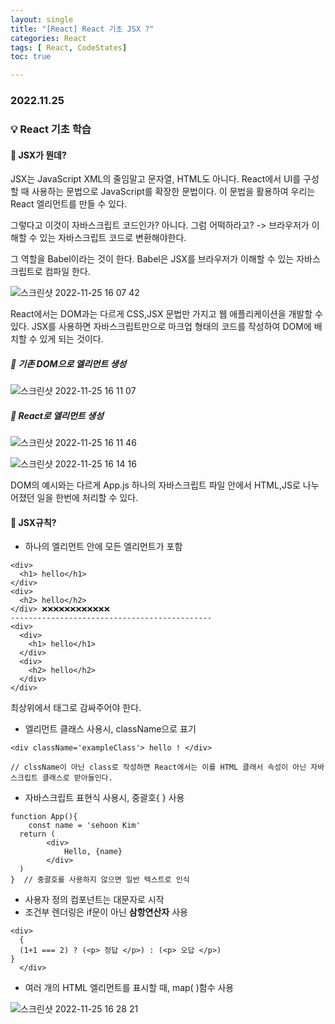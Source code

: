 ```yaml
---
layout: single
title: "[React] React 기초 JSX ?"
categories: React
tags: [ React, CodeStates]
toc: true

---
```


### 2022.11.25

### 💡  React 기초 학습 

#### 🧐 JSX가 뭔데? 

JSX는 JavaScript XML의 줄임말고 문자열, HTML도 아니다.  React에서 UI를 구성할 때 사용하는 문법으로 JavaScript를 확장한 문법이다. 이 문법을 활용하여 우리는 React 엘리먼트를 만들 수 있다. 

그렇다고 이것이 자바스크립트 코드인가? 아니다. 그럼 어떡하라고? -> 브라우저가 이해할 수 있는 자바스크립트 코드로 변환해야한다. 

그 역할을 Babel이라는 것이 한다. Babel은 JSX를 브라우저가 이해할 수 있는 자바스크립트로 컴파일 한다. 

![스크린샷 2022-11-25 16 07 42](https://user-images.githubusercontent.com/104547038/203921730-662a660b-984c-4b09-bd14-aea030b5ead8.png)

React에서는 DOM과는 다르게 CSS,JSX 문법만 가지고 웹 애플리케이션을 개발할 수 있다. JSX를 사용하면 자바스크립트만으로 마크업 형태의 코드를 작성하여 DOM에 배치할 수 있게 되는 것이다. 

##### 📌 기존 DOM으로 엘리먼트 생성

![스크린샷 2022-11-25 16 11 07](https://user-images.githubusercontent.com/104547038/203922253-747ac2ff-0703-410c-96dc-20fff9916211.png)

##### 📌 React로 엘리먼트 생성

![스크린샷 2022-11-25 16 11 46](https://user-images.githubusercontent.com/104547038/203922349-907b1434-b624-474b-85e0-01127f2da0fe.png)

![스크린샷 2022-11-25 16 14 16](https://user-images.githubusercontent.com/104547038/203922741-ca3c0914-266b-46e5-bafd-b49efa8e5864.png)

DOM의 예시와는 다르게 App.js 하나의 자바스크립트 파일 안에서 HTML,JS로 나누어졌던 일을 한번에 처리할 수 있다. 

#### 🧐 JSX규칙? 

* 하나의 엘리먼트 안에 모든 엘리먼트가 포함 

```react
<div>
  <h1> hello</h1>
</div>
<div>
  <h2> hello</h2>
</div> ❌❌❌❌❌❌❌❌❌❌❌❌
---------------------------------------------
<div>
  <div>
    <h1> hello</h1>
  </div>
  <div>
    <h2> hello</h2>
  </div>  
</div>
```

최상위에서 태그로 감싸주어야 한다. 

* 엘리먼트 클래스 사용시, className으로 표기 

```react
<div className='exampleClass'> hello ! </div>

// clssName이 아닌 class로 작성하면 React에서는 이를 HTML 클래서 속성이 아닌 자바스크립트 클래스로 받아들인다. 
```

* 자바스크립트 표현식 사용시, 중괄호{ } 사용

```react
function App(){
	const name = 'sehoon Kim'
  return (
  		<div>
    		Hello, {name}
    	</div>
  )
}  // 중괄호를 사용하지 않으면 일반 텍스트로 인식
```

* 사용자 정의 컴포넌트는 대문자로 시작 
* 조건부 렌더링은 if문이 아닌 **삼항연산자** 사용

```react
<div>
  {
  (1+1 === 2) ? (<p> 정답 </p>) : (<p> 오답 </p>)
}
  </div>
```

* 여러 개의 HTML 엘리먼트를 표시할 때, map( )함수 사용

![스크린샷 2022-11-25 16 28 21](https://user-images.githubusercontent.com/104547038/203924863-fca9f8d2-cece-40a0-8887-10ed43f7dccb.png)

